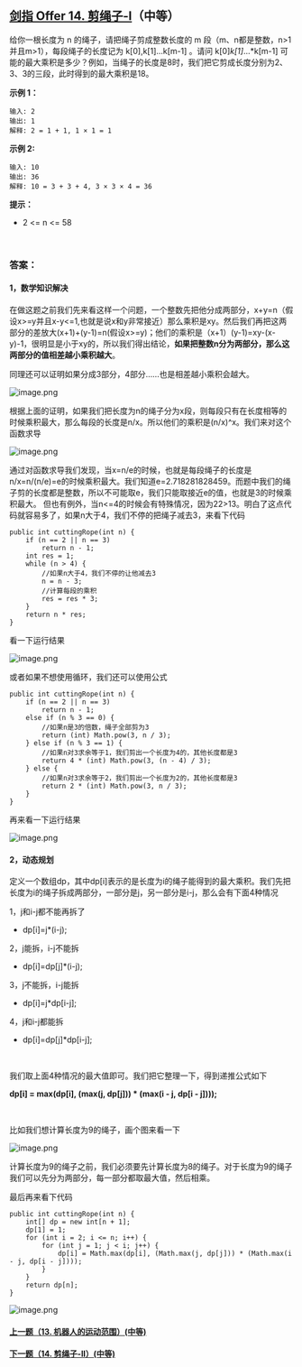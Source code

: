 ## [剑指 Offer 14. 剪绳子-I](https://leetcode-cn.com/problems/jian-sheng-zi-lcof/)（中等）

给你一根长度为 n 的绳子，请把绳子剪成整数长度的 m 段（m、n都是整数，n>1并且m>1），每段绳子的长度记为 k[0],k[1]...k[m-1] 。请问 k[0]*k[1]*...*k[m-1] 可能的最大乘积是多少？例如，当绳子的长度是8时，我们把它剪成长度分别为2、3、3的三段，此时得到的最大乘积是18。

**示例 1：**

```
输入: 2
输出: 1
解释: 2 = 1 + 1, 1 × 1 = 1
```

**示例 2:**

```
输入: 10
输出: 36
解释: 10 = 3 + 3 + 4, 3 × 3 × 4 = 36
```

**提示：**

- 2 <= n <= 58

<br/>

### 答案：

#### 1，数学知识解决

在做这题之前我们先来看这样一个问题，一个整数先把他分成两部分，x+y=n（假设x>=y并且x-y<=1,也就是说x和y非常接近）那么乘积是xy。然后我们再把这两部分的差放大(x+1)+(y-1)=n(假设x>=y)；他们的乘积是（x+1）(y-1)=xy-(x-y)-1，很明显是小于xy的，所以我们得出结论，**如果把整数n分为两部分，那么这两部分的值相差越小乘积越大**。


同理还可以证明如果分成3部分，4部分……也是相差越小乘积会越大。

![image.png](https://pic.leetcode-cn.com/875a8a4619d70cbe2d52f15a4f96f9727b363d2387caadfd320a8c192f35b2a0-image.png)


根据上面的证明，如果我们把长度为n的绳子分为x段，则每段只有在长度相等的时候乘积最大，那么每段的长度是n/x。所以他们的乘积是(n/x)^x。我们来对这个函数求导


![image.png](https://pic.leetcode-cn.com/f5eceba47b6cd65e5b575e212c38161f5ea7a94ccb6fef77154407345b551aa6-image.png)

通过对函数求导我们发现，当x=n/e的时候，也就是每段绳子的长度是n/x=n/(n/e)=e的时候乘积最大。我们知道e=2.718281828459。而题中我们的绳子剪的长度都是整数，所以不可能取e，我们只能取接近e的值，也就是3的时候乘积最大。
但也有例外，当n<=4的时候会有特殊情况，因为22>13。明白了这点代码就容易多了，如果n大于4，我们不停的把绳子减去3，来看下代码

```
public int cuttingRope(int n) {
    if (n == 2 || n == 3)
        return n - 1;
    int res = 1;
    while (n > 4) {
        //如果n大于4，我们不停的让他减去3
        n = n - 3;
        //计算每段的乘积
        res = res * 3;
    }
    return n * res;
}
```

看一下运行结果

![image.png](https://pic.leetcode-cn.com/64bd71867e0b2ce814303c57c53fe03d4c71c0b3e3c0c5fa403a55631e1676bd-image.png)

或者如果不想使用循环，我们还可以使用公式

```
public int cuttingRope(int n) {
    if (n == 2 || n == 3)
        return n - 1;
    else if (n % 3 == 0) {
        //如果n是3的倍数，绳子全部剪为3
        return (int) Math.pow(3, n / 3);
    } else if (n % 3 == 1) {
        //如果n对3求余等于1，我们剪出一个长度为4的，其他长度都是3
        return 4 * (int) Math.pow(3, (n - 4) / 3);
    } else {
        //如果n对3求余等于2，我们剪出一个长度为2的，其他长度都是3
        return 2 * (int) Math.pow(3, n / 3);
    }
}
```

再来看一下运行结果

![image.png](https://pic.leetcode-cn.com/c3f8914cecf9fa10bf475439d5a40ae618a88e21b776fdcf930e98690629db99-image.png)

#### 2，动态规划

定义一个数组dp，其中dp[i]表示的是长度为i的绳子能得到的最大乘积。我们先把长度为i的绳子拆成两部分，一部分是j，另一部分是i-j，那么会有下面4种情况

1，j和i-j都不能再拆了

- dp[i]=j*(i-j);

2，j能拆，i-j不能拆

- dp[i]=dp[j]*(i-j);

3，j不能拆，i-j能拆

- dp[i]=j*dp[i-j];

4，j和i-j都能拆

- dp[i]=dp[j]*dp[i-j];


<br/>

我们取上面4种情况的最大值即可。我们把它整理一下，得到递推公式如下

**dp[i] = max(dp[i], (max(j, dp[j])) \* (max(i - j, dp[i - j])));**

<br/>

比如我们想计算长度为9的绳子，画个图来看一下

![image.png](https://pic.leetcode-cn.com/9457ed7d6b3120d56c16a44bc4addb5ef951b008226a7352b6ceddb537171053-image.png)

计算长度为9的绳子之前，我们必须要先计算长度为8的绳子。对于长度为9的绳子我们可以先分为两部分，每一部分都取最大值，然后相乘。


最后再来看下代码

```
public int cuttingRope(int n) {
    int[] dp = new int[n + 1];
    dp[1] = 1;
    for (int i = 2; i <= n; i++) {
        for (int j = 1; j < i; j++) {
            dp[i] = Math.max(dp[i], (Math.max(j, dp[j])) * (Math.max(i - j, dp[i - j])));
        }
    }
    return dp[n];
}
```



![image.png](https://img-blog.csdnimg.cn/20200807155236311.png)

#### [上一题（13. 机器人的运动范围）(中等)](https://github.com/sdwwld/leetCode/blob/master/src/main/java/com/wld/java/offer/剑指Offer13.md)

#### [下一题（14. 剪绳子-II）(中等)](https://github.com/sdwwld/leetCode/blob/master/src/main/java/com/wld/java/offer/剑指Offer14-II.md)